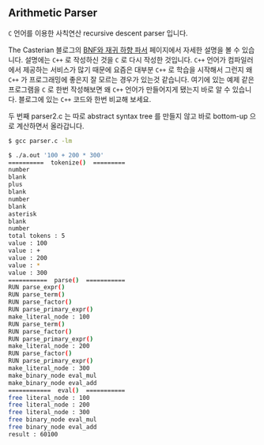 ## Arithmetic Parser

`C` 언어를 이용한 사칙연산 recursive descent parser 입니다.

The Casterian 블로그의 [BNF와 재귀 하향 파서](https://casterian.net/archives/421)
페이지에서 자세한 설명을 볼 수 있습니다.
설명에는 `C++` 로 작성하신 것을 `C` 로 다시 작성한 것입니다.
`C++` 언어가 컴파일러에서 제공하는 서비스가 많기 때문에 요즘은 대부분 `C++` 로 학습을
시작해서 그런지 왜 `C++` 가 프로그래밍에 좋은지 잘 모르는 경우가 있는것 같습니다.
여기에 있는 예제 같은 프로그램을  `C` 로 한번 작성해보면 왜 `C++` 언어가
만들어지게 됐는지 바로 알 수 있습니다.
블로그에 있는 `C++` 코드와 한번 비교해 보세요.

두 번째 parser2.c 는 따로 abstract syntax tree 를 만들지 않고 바로 bottom-up 으로
계산하면서 올라갑니다.


```sh
$ gcc parser.c -lm

$ ./a.out '100 + 200 * 300' 
==========  tokenize()  =========
number
blank
plus
blank
number
blank
asterisk
blank
number
total tokens : 5
value : 100
value : +
value : 200
value : *
value : 300
===========  parse()  ===========
RUN parse_expr()
RUN parse_term()
RUN parse_factor()
RUN parse_primary_expr()
make_literal_node : 100
RUN parse_term()
RUN parse_factor()
RUN parse_primary_expr()
make_literal_node : 200
RUN parse_factor()
RUN parse_primary_expr()
make_literal_node : 300
make_binary_node eval_mul
make_binary_node eval_add
============  eval()  ===========
free literal_node : 100
free literal_node : 200
free literal_node : 300
free binary_node eval_mul
free binary_node eval_add
result : 60100
```

